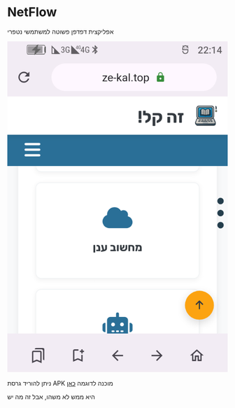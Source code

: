 # NetFlow
 אפליקצית דפדפן פשוטה למשתמשי נטפרי


![צילום מסך](https://raw.githubusercontent.com/NHLOCAL/net_flow/refs/heads/main/screen.png)

ניתן להוריד גרסת APK מוכנה לדוגמה [כאן](https://github.com/NHLOCAL/net_flow/releases)

היא ממש לא משהו, אבל זה מה יש